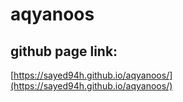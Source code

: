 # aqyanoos

## github page link:
[https://sayed94h.github.io/aqyanoos/](https://sayed94h.github.io/aqyanoos/)

